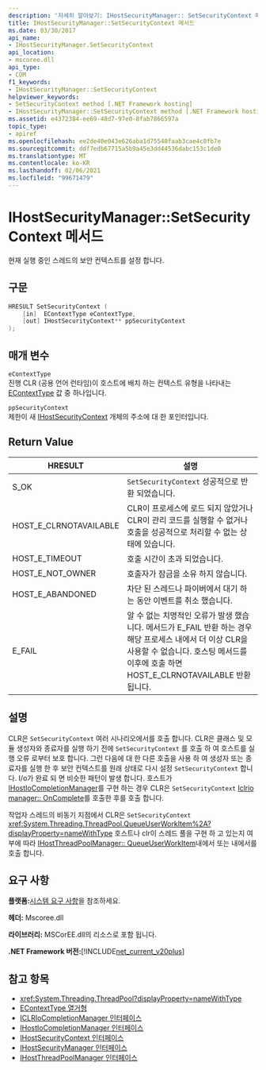 ```yaml
---
description: '자세히 알아보기: IHostSecurityManager:: SetSecurityContext 메서드'
title: IHostSecurityManager::SetSecurityContext 메서드
ms.date: 03/30/2017
api_name:
- IHostSecurityManager.SetSecurityContext
api_location:
- mscoree.dll
api_type:
- COM
f1_keywords:
- IHostSecurityManager::SetSecurityContext
helpviewer_keywords:
- SetSecurityContext method [.NET Framework hosting]
- IHostSecurityManager::SetSecurityContext method [.NET Framework hosting]
ms.assetid: e4372384-ee69-48d7-97e0-8fab7866597a
topic_type:
- apiref
ms.openlocfilehash: ee2de40e043e626aba1d75540faab3cae4c8fb7e
ms.sourcegitcommit: ddf7edb67715a5b9a45e3dd44536dabc153c1de0
ms.translationtype: MT
ms.contentlocale: ko-KR
ms.lasthandoff: 02/06/2021
ms.locfileid: "99671479"
---
```

# <a name="ihostsecuritymanagersetsecuritycontext-method"></a>IHostSecurityManager::SetSecurityContext 메서드

현재 실행 중인 스레드의 보안 컨텍스트를 설정 합니다.  
  
## <a name="syntax"></a>구문  
  
```cpp  
HRESULT SetSecurityContext (  
    [in]  EContextType eContextType,  
    [out] IHostSecurityContext** ppSecurityContext  
);  
```  
  
## <a name="parameters"></a>매개 변수  

 `eContextType`  
 진행 CLR (공용 언어 런타임)이 호스트에 배치 하는 컨텍스트 유형을 나타내는 [EContextType](econtexttype-enumeration.md) 값 중 하나입니다.  
  
 `ppSecurityContext`  
 제한이 새 [IHostSecurityContext](ihostsecuritycontext-interface.md) 개체의 주소에 대 한 포인터입니다.  
  
## <a name="return-value"></a>Return Value  
  
|HRESULT|설명|  
|-------------|-----------------|  
|S_OK|`SetSecurityContext` 성공적으로 반환 되었습니다.|  
|HOST_E_CLRNOTAVAILABLE|CLR이 프로세스에 로드 되지 않았거나 CLR이 관리 코드를 실행할 수 없거나 호출을 성공적으로 처리할 수 없는 상태에 있습니다.|  
|HOST_E_TIMEOUT|호출 시간이 초과 되었습니다.|  
|HOST_E_NOT_OWNER|호출자가 잠금을 소유 하지 않습니다.|  
|HOST_E_ABANDONED|차단 된 스레드나 파이버에서 대기 하는 동안 이벤트를 취소 했습니다.|  
|E_FAIL|알 수 없는 치명적인 오류가 발생 했습니다. 메서드가 E_FAIL 반환 하는 경우 해당 프로세스 내에서 더 이상 CLR을 사용할 수 없습니다. 호스팅 메서드를 이후에 호출 하면 HOST_E_CLRNOTAVAILABLE 반환 됩니다.|  
  
## <a name="remarks"></a>설명  

 CLR은 `SetSecurityContext` 여러 시나리오에서를 호출 합니다. CLR은 클래스 및 모듈 생성자와 종료자를 실행 하기 전에 `SetSecurityContext` 를 호출 하 여 호스트를 실행 오류 로부터 보호 합니다. 그런 다음에 대 한 다른 호출을 사용 하 여 생성자 또는 종료자를 실행 한 후 보안 컨텍스트를 원래 상태로 다시 설정 `SetSecurityContext` 합니다. I/o가 완료 되 면 비슷한 패턴이 발생 합니다. 호스트가 [IHostIoCompletionManager](ihostiocompletionmanager-interface.md)를 구현 하는 경우 CLR은 `SetSecurityContext` [Iclrio manager:: OnComplete](iclriocompletionmanager-oncomplete-method.md)를 호출한 후를 호출 합니다.  
  
 작업자 스레드의 비동기 지점에서 CLR은 `SetSecurityContext` <xref:System.Threading.ThreadPool.QueueUserWorkItem%2A?displayProperty=nameWithType> 호스트나 clr이 스레드 풀을 구현 하 고 있는지 여부에 따라 [IHostThreadPoolManager:: QueueUserWorkItem](ihostthreadpoolmanager-queueuserworkitem-method.md)내에서 또는 내에서를 호출 합니다.  
  
## <a name="requirements"></a>요구 사항  

 **플랫폼:**[시스템 요구 사항](../../get-started/system-requirements.md)을 참조하세요.  
  
 **헤더:** Mscoree.dll  
  
 **라이브러리:** MSCorEE.dll의 리소스로 포함 됩니다.  
  
 **.NET Framework 버전:**[!INCLUDE[net_current_v20plus](../../../../includes/net-current-v20plus-md.md)]  
  
## <a name="see-also"></a>참고 항목

- <xref:System.Threading.ThreadPool?displayProperty=nameWithType>
- [EContextType 열거형](econtexttype-enumeration.md)
- [ICLRIoCompletionManager 인터페이스](iclriocompletionmanager-interface.md)
- [IHostIoCompletionManager 인터페이스](ihostiocompletionmanager-interface.md)
- [IHostSecurityContext 인터페이스](ihostsecuritycontext-interface.md)
- [IHostSecurityManager 인터페이스](ihostsecuritymanager-interface.md)
- [IHostThreadPoolManager 인터페이스](ihostthreadpoolmanager-interface.md)
